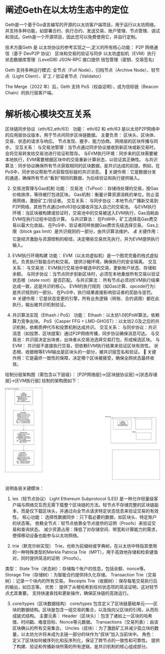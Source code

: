 # 阐述Geth在以太坊生态中的定位
Geth是一个基于Go语言编写的开源的以太坊客户端项目，用于运行以太坊网络。并支持多种功能，如部署合约、执行合约、发送交易、账户管理、节点管理、调试和测试。Geth是一个开源项目，因此您可以免费使用它，并自行定制。

技术方面Geth 是 以太坊协议的参考实现之一,定义的所有核心功能：
P2P 网络通信（基于 DevP2P 协议）
区块和交易的验证与同步
以太坊虚拟机（EVM）执行
状态数据库管理（LevelDB)
JSON-RPC 接口提供
钱包管理（密钥、交易签名)

Geth 支持多种运行模式:
全节点（Full Node）、归档节点（Archive Node）、轻节点（Light Client）、矿工 / 验证者节点（Validator）

 The Merge（2022 年）后，Geth 支持 PoS（权益证明），成为信标链（Beacon Chain）的执行层客户端。

# 解析核心模块交互关系
  区块链同步协议（eth/62,eth/63）
  功能：
    eth/62 和 eth/63 是以太坊P2P网络中的应用层协议版本，用于节点间同步区块链数据。
主要负责：
    区块头、区块体、交易、状态的请求与响应。
    节点发现、握手、能力协商。
    网络层的区块传播与同步。
交互关系：
与交易池管理：当节点通过同步协议接收到新区块或新交易时，会将交易转发给交易池进行验证和暂存。
与EVM执行环境：同步来的区块需要被本地执行，EVM需要根据区块中的交易重新计算状态，以验证其正确性。
与共识算法：同步协议确保所有节点获取相同的区块数据，是共识达成的前提。例如，在PoS中，同步协议帮助节点获取信标链的共识消息。
🔄 关键作用：它是数据分发的通道，确保所有节点“看到”相同的数据，为后续验证和执行提供输入。

2. 交易池管理与Gas机制
功能：
    交易池（TxPool）：存储待处理的交易，按Gas价格排序，等待被打包进区块。
    Gas机制：衡量计算资源消耗的单位，防止滥用网络，激励矿工/验证者。
交互关系：
    与同步协议：本地节点广播新交易到P2P网络，其他节点通过eth/63协议接收并加入自己的交易池。
    与EVM执行环境：当区块被构建或验证时，交易池中的交易被送入EVM执行，Gas消耗由EVM在执行过程中动态计算。
与共识算法：
    在PoW中，矿工选择高Gas费交易以最大化收益。
    在PoS中，验证者同样依据Gas费优先级选择交易。
    Gas上限（block gas limit）是共识规则的一部分，由共识算法维护。
💰 关键作用：它是经济激励与资源控制的枢纽，决定哪些交易优先执行，并为EVM提供执行输入。

3. EVM执行环境构建
功能：
    EVM（以太坊虚拟机）是一个图灵完备的栈式虚拟机，负责执行智能合约和交易。
    提供沙箱环境，确保执行的安全隔离。
交互关系：
    与交易池：EVM执行交易池中被选中的交易，更新账户状态、存储和余额。
    与同步协议：当节点同步到新区块时，必须在本地重放所有交易以验证状态根（state root）是否匹配。
与共识算法：
    所有节点必须对EVM执行结果达成一致，这是共识的核心。
    EVM的执行规则（如Gas计算、opcode行为）是共识规则的一部分。
    在PoS中，执行结果直接影响验证者的奖励与惩罚。
⚙️ 关键作用：它是状态变更的引擎，所有业务逻辑（转账、合约调用）都在此执行，输出被共识机制验证。

4. 共识算法实现（Ethash / PoS）
功能：
    Ethash：以太坊1.0的PoW算法，依赖算力竞争出块。
    PoS（Casper FFG + LMD-GHOST）：以太坊2.0及之后的共识机制，依赖质押代币和投票机制达成共识。
交互关系：
    与同步协议：共识消息（如投票、区块提案）通过P2P网络传播，同步协议确保消息可达。
    与交易池：共识层决定出块者，出块者从交易池选择交易打包，形成候选区块。
与EVM：
    共识层不直接执行交易，但依赖EVM执行结果来验证区块有效性。
    状态根、收据根等EVM输出是区块头的一部分，被共识层签名和验证。
🔐 关键作用：它是最终一致性的保障，决定哪个区块被接受，确保全网状态最终收敛。




绘制分层架构图（需包含以下层级）：
[P2P网络层]->[区块链协议层]->[状态存储层]->[EVM执行层]
绘制的架构图如下：
  
  ![alt text](EL.png)

说明各层关键模块：

1. les（轻节点协议）
Light Ethereum Subprotocol (LES) 是一种允许轻量级客户端与网络交互而无需下载整个区块链的方法。轻节点不存储完整的区块链副本，而是仅下载区块头，并通过向全节点请求特定状态信息来验证交易的有效性。
核心功能：
选择性数据同步：只下载必要的数据，如区块头、特定账户的状态等。
依赖全节点：轻节点依靠全节点提供的证明（Proofs）来验证交易和查询状态。
减少资源占用：降低了对存储空间、带宽和计算能力的需求，使得移动设备也能参与以太坊网络。


2. trie（默克尔树实现）
Trie，也称为前缀树或字典树，在以太坊中特指其使用的一种特殊类型的Merkle Patricia Trie（MPT），用于高效地存储和检索键值对，同时提供简洁的证明（Proofs）。

类型：
State Trie（状态树）：存储每个账户的信息，包括余额、nonce等。
Storage Trie（存储树）：为智能合约提供持久化存储。
Transaction Trie（交易树）：记录一个块内的所有交易。
Receipts Trie（收据树）：保存每笔交易执行后的输出，如日志等。
优势：
提供了从根哈希到任何状态项的简洁证明，这对轻节点尤其重要。
支持快速查找和更新操作，确保区块链的高效运行。

3. core/types（区块数据结构）
core/types 包含定义了区块链基础单元——区块的数据结构。区块是包含一组交易的集合，以及指向父区块的引用，从而形成链式结构。
主要元素：
Header（区块头）：包含了诸如上一区块的哈希值、时间戳、难度目标、Nonce等元数据。
Transactions（交易列表）：由该区块确认的所有交易集合。
Uncles（叔块）：为了激励矿工并减少孤立块的数量，以太坊允许将未成为主链一部分的块作为“叔块”加入当前块中。
角色：
定义了区块如何被序列化和反序列化，保证了跨节点的一致性和可靠性。
提供了构建、验证和传播新块所需的所有逻辑，是共识机制的核心组成部分。
